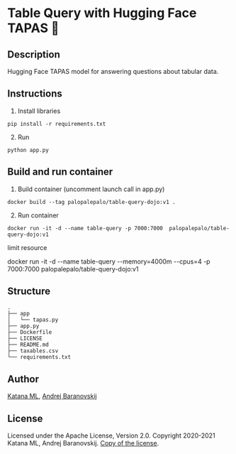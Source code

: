# Table Query with Hugging Face TAPAS &#129303;

## Description

Hugging Face TAPAS model for answering questions about tabular data.

## Instructions

1. Install libraries

```
pip install -r requirements.txt
```

2. Run

```
python app.py
```

## Build and run container

1. Build container (uncomment launch call in app.py)

```
docker build --tag palopalepalo/table-query-dojo:v1 .
```

2. Run container

```
docker run -it -d --name table-query -p 7000:7000  palopalepalo/table-query-dojo:v1
```

limit resource 

docker run -it -d --name table-query --memory=4000m --cpus=4 -p 7000:7000  palopalepalo/table-query-dojo:v1 
## Structure

```
.
├── app
│   └── tapas.py
├── app.py
├── Dockerfile
├── LICENSE
├── README.md
├── taxables.csv
└── requirements.txt
```

## Author

[Katana ML](https://katanaml.io), [Andrej Baranovskij](https://github.com/abaranovskis-redsamurai)

## License

Licensed under the Apache License, Version 2.0. Copyright 2020-2021 Katana ML, Andrej Baranovskij. [Copy of the license](https://github.com/katanaml/table-query-model/blob/main/LICENSE).
